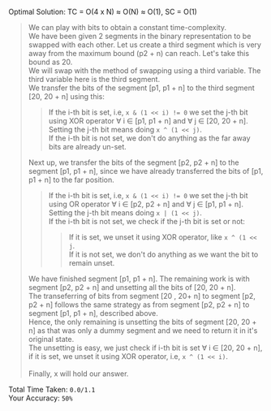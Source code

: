 Optimal Solution: TC = O(4 x N) ≈ O(N) ≈ O(1), SC = O(1)

> We can play with bits to obtain a constant time-complexity. <br>
> We have been given 2 segments in the binary representation to be swapped with each other. Let us create a third segment which is very away from the maximum bound (p2 + n) can reach. Let's take this bound as 20. <br>
> We will swap with the method of swapping using a third variable. The third variable here is the third segment. <br>
> We transfer the bits of the segment [p1, p1 + n] to the third segment [20, 20 + n] using this: <br>
>> If the i-th bit is set, i.e, `x & (1 << i) != 0` we set the j-th bit using XOR operator ∀ i ∈ [p1, p1 + n] and ∀ j ∈ [20, 20 + n]. Setting the j-th bit means doing `x ^ (1 << j)`. <br>
>> If the i-th bit is not set, we don't do anything as the far away bits are already un-set. <br>
>
> Next up, we transfer the bits of the segment [p2, p2 + n] to the segment [p1, p1 + n], since we have already transferred the bits of [p1, p1 + n] to the far position. <br>
>> If the i-th bit is set, i.e, `x & (1 << i) != 0` we set the j-th bit using OR operator ∀ i ∈ [p2, p2 + n] and ∀ j ∈ [p1, p1 + n]. Setting the j-th bit means doing `x | (1 << j)`. <br>
>> If the i-th bit is not set, we check if the j-th bit is set or not: <br>
>>> If it is set, we unset it using XOR operator, like `x ^ (1 << j`. <br>
>>> If it is not set, we don't do anything as we want the bit to remain unset. <br>
>
> We have finished segment [p1, p1 + n]. The remaining work is with segment [p2, p2 + n] and unsetting all the bits of [20, 20 + n]. <br>
> The transeferring of bits from segment [20 , 20+ n]  to segment [p2, p2 + n] follows the same strategy as from segment [p2, p2 + n] to segment [p1, p1 + n], described above.<br>
> Hence, the only remaining is unsetting the bits of segment [20, 20 + n] as that was only a dummy segment and we need to return it in it's original state. <br>
> The unsetting is easy, we just check if i-th bit is set ∀ i ∈ [20, 20 + n], if it is set, we unset it using XOR operator, i.e, `x ^ (1 << i)`. <br>  
> Finally, x will hold our answer. <br>

Total Time Taken: `0.0/1.1`<br>
Your Accuracy: `50%`
